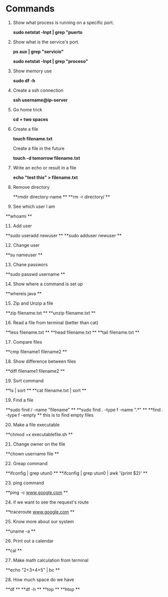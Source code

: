 # Commands

1. Show what process is running on a specific port.

    **sudo netstat -lnpt | grep "puerto**
    
2. Show what is the service's port.

    **ps aux | grep "servicio"**
    
    **sudo netstat -lnpt | grep "proceso"**

3. Show memory use

   **sudo df -h**
   
4. Create a ssh connection
   
   **ssh username@ip-server** 

6. Go home trick

   **cd + two spaces**
   
7. Create a file 

   **touch filename.txt**
   
   Create a file in the future
   
   **touch -d tomorrow filename.txt** 
   
8. Write an echo or result in a file

   **echo "test this" > filename.txt**
   
9. Remove directory

   **rmdir directory-name **
   **rm -r directory/ **
   
10. See which user I am

   **whoami **
   
11. Add user

   **sudo useradd newuser **
   **sudo adduser newuser **
   
12. Change user 

   **su nameuser **
   
13. Chane passwors

   **sudo passwd username **
   
14. Show where a command is set up

   **whereis java **
   
15. Zip and Unzip a file

   **zip filename.txt **
   **unzip filename.txt **
   
16. Read a file from terminal  (better than cat)

   **less filename.txt **
   **head filename.txt **
   **tail filename.txt **
   
17. Compare files 

   **cmp filename1 filename2 **
   
18. Show difference between files

   **diff filename1 filename2 **
   
19. Sort command

   **ls | sort **
   **cat filename.txt | sort **
   
19. Find a file 

   **sudo find / -name "filename" **
   **sudo find . -type f -name ".*" **
   **find . -type f -empty ** this is to find empty files

20.  Make a file executable

   **chmod +x executablefile.sh **
   
21. Change owner on the file 

   **chown username file **
   
22. Greap command

   **ifconfig | grep utun0 **
   **ifconfig | grep utun0 | awk '{print $2}' **

23. ping command

   **ping -c www.google.com **
   
24. if we want to see the request's route

   **traceroute www.google.com **
   
25. Know more about our system

   **uname -a **
   
26. Print out a calendar

   **cal **

27. Make math calculation from terminal

   **echo "2+3+4+5" | bc **
   
28. How much space do we have

   **df **
   **df -h **
   **top **
   **htop **
   


 
